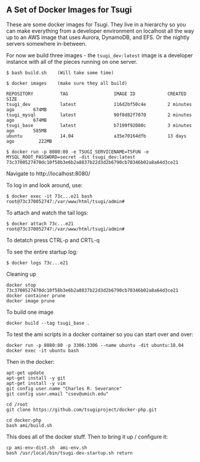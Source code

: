 A Set of Docker Images for Tsugi
--------------------------------

These are some docker images for Tsugi.  They live in a hierarchy so you can make
everything from a developer environment on localhost all the way up to an AWS image
that uses Aurora, DynamoDB, and EFS.  Or the nightly servers somewhere in-between.


For now we build three images - the `tsugi_dev:latest` image is a developer instance
with all of the pieces running on one server.

    $ bash build.sh    (Will take some time)

    $ docker images    (make sure they all build)

    REPOSITORY          TAG                 IMAGE ID            CREATED             SIZE
    tsugi_dev           latest              116d2bf50c4e        2 minutes ago       674MB
    tsugi_mysql         latest              90f8d82f7070        2 minutes ago       674MB
    tsugi_base          latest              b7199f92080c        3 minutes ago       585MB
    ubuntu              14.04               a35e70164dfb        13 days ago         222MB

    $ docker run -p 8080:80 -e TSUGI_SERVICENAME=TSFUN -e MYSQL_ROOT_PASSWORD=secret -dit tsugi_dev:latest
    73c3700527470dc10f58b3e6b2a8837b22d3d2b6790cb70346b02a8a64d3ce21

Navigate to http://localhost:8080/

To log in and look around, use:

    $ docker exec -it 73c...e21 bash
    root@73c370052747:/var/www/html/tsugi/admin# 

To attach and watch the tail logs:

    $ docker attach 73c...e21
    root@73c370052747:/var/www/html/tsugi/admin# 

To detatch press CTRL-p and CRTL-q

To see the entire startup log:

    $ docker logs 73c...e21

Cleaning up

    docker stop 73c3700527470dc10f58b3e6b2a8837b22d3d2b6790cb70346b02a8a64d3ce21
    docker container prune
    docker image prune

To build one image

    docker build --tag tsugi_base .

To test the ami scripts in a docker container so you can start over and over:

    docker run -p 8080:80 -p 3306:3306 --name ubuntu -dit ubuntu:18.04
    docker exec -it ubuntu bash

Then in the docker:

    apt-get update
    apt-get install -y git
    apt-get install -y vim
    git config user.name "Charles R. Severance"
    git config user.email "csev@umich.edu"

    cd /root
    git clone https://github.com/tsugiproject/docker-php.git

    cd docker-php
    bash ami/build.sh 

This does all of the docker stuff.  Then to bring it up / configure it:

    cp ami-env-dist.sh  ami-env.sh
    bash /usr/local/bin/tsugi-dev-startup.sh return



